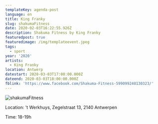 ```yaml
---
templateKey: agenda-post
language: en
title: King Franky
slug: shakumaFitness
date: 2020-02-03T16:22:55.926Z
description: Shakuma Fitness by King Franky
featuredpost: true
featuredimage: /img/templateevent.jpeg
tags:
  - sport
year: '2020'
artists:
  - King Franky
location: Antwerp
datestart: 2020-03-03T17:00:00.000Z
dateend: 2020-03-03T18:00:00.000Z
fblink: 'https://www.facebook.com/Shakuma-Fitness-599099240130323/'
---
```

![shakumaFitness](/img/templateevent.jpeg "shakumaFitness")

Location: 't Werkhuys, Zegelstraat 13, 2140 Antwerpen

Time: 18-19h
